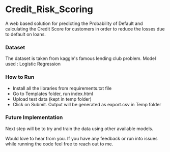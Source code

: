 # Credit_Risk_Scoring
A web based solution for predicting the Probability of Default and calculating the Credit Score for customers in order to reduce the losses due to default on loans. 

### Dataset
The dataset is taken from kaggle's famous lending club problem.
Model used : Logistic Regression

### How to Run
* Install all the libraries from requirements.txt file
* Go to Templates folder, run index.html
* Upload test data (kept in temp folder)
* Click on Submit. Output will be generated as export.csv in Temp folder

### Future Implementation
Next step will be to try and train the data using other available models.


Would love to hear from you. If you have any feedback or run into issues while running the code feel free to reach out to me.
